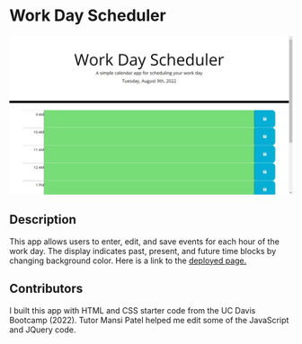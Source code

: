 # Work Day Scheduler
![screenshot of app](./assets/images/work-day-scheduler-screenshot.jpg)

## Description
This app allows users to enter, edit, and save events for each hour of the work day. The display indicates past, present, and future time blocks by changing background color. Here is a link to the [deployed page.](https://abi-queen.github.io/Work-Day-Scheduler/)

## Contributors
I built this app with HTML and CSS starter code from the UC Davis Bootcamp (2022). Tutor Mansi Patel helped me edit some of the JavaScript and JQuery code.
